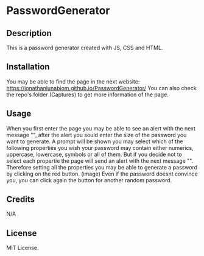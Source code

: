 # PasswordGenerator

## Description

This is a password generator created with JS, CSS and HTML. 

## Installation

You may be able to find the page in the next website: https://jonathanlunabiom.github.io/PasswordGenerator/
You can also check the repo's folder (Captures) to get more information of the page.

## Usage

When you first enter the page you may be able to see an alert with the next message "", after the alert you sould enter the size of the password you want to generate.
A prompt will be shown you may select which of the following properties you wish your password may contain either numerics, uppercase, lowercase, symbols or all of them. But if you decide not to select each propertie the page will send an alert with the next message "".
Therefore setting all the properties you may be able to generate a password by clicking on the red button. (image) Even if the password doesnt convince you, you can click again the button for another random password.

## Credits

N/A

## License

MIT License.
